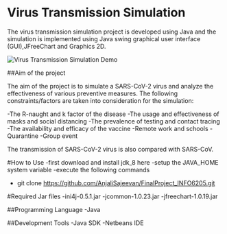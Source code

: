 # Virus Transmission Simulation
The virus transmission simulation project is developed using Java and the simulation is implemented using Java swing graphical user interface (GUI),JFreeChart and Graphics 2D. 

![Virus Transmission Simulation Demo](demo/project.gif)

##Aim of the project

The aim of the project is to simulate a SARS-CoV-2 virus and analyze the effectiveness of various preventive measures. The following constraints/factors are taken into consideration for the simulation:

-The R-naught and k factor of the disease
-The usage and effectiveness of masks and social distancing
-The prevalence of testing and contact tracing
-The availability and efficacy of the vaccine
-Remote work and schools
-Quarantine
-Group event

The transmission of SARS-CoV-2 virus is also compared with SARS-CoV.

#How to Use
 -first download and install jdk_8 here
 -setup the JAVA_HOME system variable
 -execute the following commands
 - git clone https://github.com/AnjaliSajeevan/FinalProject_INFO6205.git
   
#Required Jar files 
-ini4j-0.5.1.jar
-jcommon-1.0.23.jar
-jfreechart-1.0.19.jar

##Programming Language 
-Java

##Development Tools
-Java SDK
-Netbeans IDE